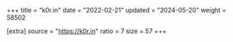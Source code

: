 +++
title = "k0r.in"
date = "2022-02-21"
updated = "2024-05-20"
weight = 58502

[extra]
source = "https://k0r.in"
ratio = 7
size = 57
+++
